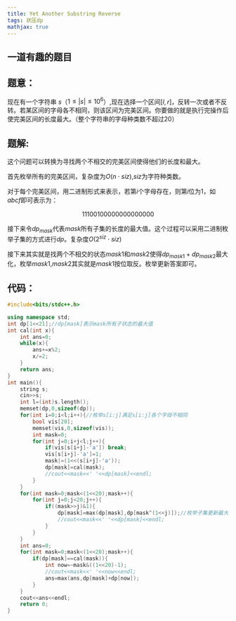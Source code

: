 ```yaml
---
title: Yet Another Substring Reverse
tags: 状压dp
mathjax: true
---
```

## 一道有趣的题目
<!---more--->
## 题意：

现在有一个字符串 $s$（$1 \leq |s| \leq 10^6$）,现在选择一个区间$[l,r]$，反转一次或者不反转。若某区间的字母各不相同，则该区间为完美区间。你要做的就是执行完操作后使完美区间的长度最大。（整个字符串的字母种类数不超过$20$）

## 题解:

这个问题可以转换为寻找两个不相交的完美区间使得他们的长度和最大。

首先枚举所有的完美区间，复杂度为$O(n \cdot siz)$,$siz$为字符种类数。

对于每个完美区间，用二进制形式来表示，若第$i$个字母存在，则第$i$位为$1$，如$abcf$即可表示为：

$$
11100100000000000000
$$

接下来令$dp_{mask}$代表$mask$所有子集的长度的最大值。这个过程可以采用二进制枚举子集的方式进行$dp$。复杂度$O(2^{siz} \cdot {siz})$

接下来其实就是找两个不相交的状态$mask1$和$mask2$使得$dp_{mask1}+dp_{mask2}$最大化，枚举$mask1$,$mask2$其实就是$mask1$按位取反。枚举更新答案即可。

## 代码：
```cpp
#include<bits/stdc++.h>

using namespace std;
int dp[1<<21];//dp[mask]表示mask所有子状态的最大值
int cal(int x){
    int ans=0;
    while(x){
        ans+=x%2;
        x/=2;
    }
    return ans;
}
int main(){
    string s;
    cin>>s;
    int l=(int)s.length();
    memset(dp,0,sizeof(dp));
    for(int i=0;i<l;i++){//枚举s[i:j]满足s[i:j]各个字母不相同
        bool vis[20];
        memset(vis,0,sizeof(vis));
        int mask=0;
        for(int j=0;i+j<l;j++){
            if(vis[s[i+j]-'a']) break;
            vis[s[i+j]-'a']=1;
            mask|=(1<<(s[i+j]-'a'));
            dp[mask]=cal(mask);
            //cout<<mask<<' '<<dp[mask]<<endl;
        }
    }
    for(int mask=0;mask<(1<<20);mask++){
        for(int j=0;j<20;j++){
            if((mask>>j)&1){
                dp[mask]=max(dp[mask],dp[mask^(1<<j)]);//枚举子集更新最大值
                //cout<<mask<<' '<<dp[mask]<<endl;
            }
        }
    }
    int ans=0;
    for(int mask=0;mask<(1<<20);mask++){
        if(dp[mask]==cal(mask)){
            int now=~mask&((1<<20)-1);
            //cout<<mask<<' '<<now<<endl;
            ans=max(ans,dp[mask]+dp[now]);
        }
    }
    cout<<ans<<endl;
    return 0;
}
```

